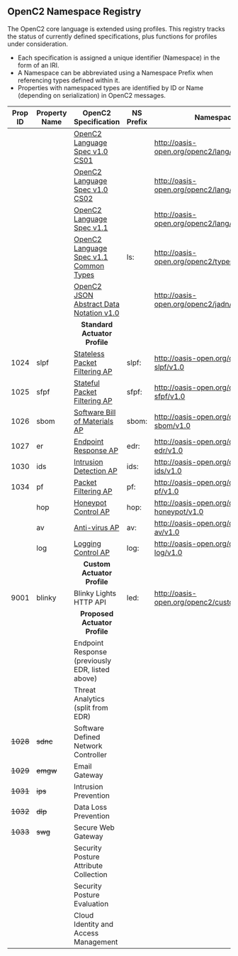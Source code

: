 ## OpenC2 Namespace Registry

The OpenC2 core language is extended using profiles.
This registry tracks the status of currently defined specifications,
plus functions for profiles under consideration.

* Each specification is assigned a unique identifier (Namespace) in the form of an IRI.
* A Namespace can be abbreviated using a Namespace Prefix when referencing types defined within it.
* Properties with namespaced types are identified by ID or Name (depending on serialization) in OpenC2 messages.

| Prop ID  | Property Name | OpenC2 Specification                                                                              | NS Prefix | Namespace                                     |
|----------|---------------|---------------------------------------------------------------------------------------------------|-----------|-----------------------------------------------|
|          |               | [OpenC2 Language Spec v1.0 CS01](https://github.com/oasis-tcs/openc2-oc2ls)                       |           | http://oasis-open.org/openc2/lang/v1.0        |
|          |               | [OpenC2 Language Spec v1.0 CS02](https://github.com/oasis-tcs/openc2-oc2ls)                       |           | http://oasis-open.org/openc2/lang/v1.0.1      |
|          |               | [OpenC2 Language Spec v1.1](https://github.com/oasis-tcs/openc2-oc2ls)                            |           | http://oasis-open.org/openc2/lang/v1.1        |
|          |               | [OpenC2 Language Spec v1.1 Common Types](https://github.com/oasis-tcs/openc2-oc2ls)               | ls:       | http://oasis-open.org/openc2/types/v1.1       |
|          |               | [OpenC2 JSON Abstract Data Notation v1.0](https://github.com/oasis-tcs/openc2-jadn)               |           | http://oasis-open.org/openc2/jadn/v1.0        |
|          |               | <div style="text-align: center">**Standard Actuator Profile**</div>                               |           |                                               |
| 1024     | slpf          | [Stateless Packet Filtering AP](https://github.com/oasis-tcs/openc2-apsc-stateless-packet-filter) | slpf:     | http://oasis-open.org/openc2/ap-slpf/v1.0     |
| 1025     | sfpf          | [Stateful Packet Filtering AP](https://github.com/oasis-tcs/openc2-ap-sfpf)                       | sfpf:     | http://oasis-open.org/openc2/ap-sfpf/v1.0     |
| 1026     | sbom          | [Software Bill of Materials AP](https://github.com/oasis-tcs/openc2-ap-sbom)                      | sbom:     | http://oasis-open.org/openc2/ap-sbom/v1.0     |
| 1027     | er            | [Endpoint Response AP](https://github.com/oasis-tcs/openc2-ap-er)                                 | edr:      | http://oasis-open.org/openc2/ap-edr/v1.0      |
| 1030     | ids           | [Intrusion Detection AP](https://github.com/oasis-tcs/openc2-ap-ids)                              | ids:      | http://oasis-open.org/openc2/ap-ids/v1.0      |
| 1034     | pf            | [Packet Filtering AP](https://github.com/oasis-tcs/openc2-ap-pf)                                  | pf:       | http://oasis-open.org/openc2/ap-pf/v1.0       |
|          | hop           | [Honeypot Control AP](https://github.com/oasis-tcs/openc2-ap-honeypots)                           | hop:      | http://oasis-open.org/openc2/ap-honeypot/v1.0 |
|          | av            | [Anti-virus AP](https://github.com/oasis-tcs/openc2-ap-av)                                        | av:       | http://oasis-open.org/openc2/ap-av/v1.0       |
|          | log           | [Logging Control AP](https://github.com/oasis-tcs/openc2-ap-lc)                                   | log:      | http://oasis-open.org/openc2/ap-log/v1.0      |
|          |               | <div style="text-align: center">**Custom Actuator Profile**</div>                                 |           |                                               |
| 9001     | blinky        | Blinky Lights HTTP API                                                                            | led:      | http://oasis-open.org/openc2/custom/haha/v1.0 |
|          |               | <div style="text-align: center">**Proposed Actuator Profile**</div>                               |           |                                               |
|          |               | Endpoint Response (previously EDR, listed above)                                                  |           |                                               |
|          |               | Threat Analytics (split from EDR)                                                                 |           |                                               |
| ~~1028~~ | ~~sdnc~~      | Software Defined Network Controller                                                               |           |                                               |
| ~~1029~~ | ~~emgw~~      | Email Gateway                                                                                     |           |                                               |
| ~~1031~~ | ~~ips~~       | Intrusion Prevention                                                                              |           |                                               |
| ~~1032~~ | ~~dlp~~       | Data Loss Prevention                                                                              |           |                                               |
| ~~1033~~ | ~~swg~~       | Secure Web Gateway                                                                                |           |                                               |
|          |               | Security Posture Attribute Collection                                                             |           |                                               |
|          |               | Security Posture Evaluation                                                                       |           |                                               |
|          |               | Cloud Identity and Access Management                                                              |           |                                               |
